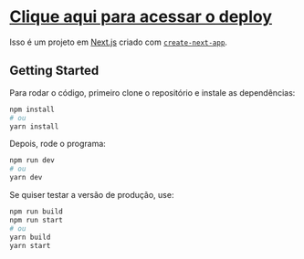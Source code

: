 # [Clique aqui para acessar o deploy](https://brooklin-brothers-test.vitorpatzlaff.vercel.app/)

Isso é um projeto em [Next.js](https://nextjs.org/) criado com [`create-next-app`](https://github.com/vercel/next.js/tree/canary/packages/create-next-app).

## Getting Started

Para rodar o código, primeiro clone o repositório e instale as dependências:  

```bash
npm install
# ou
yarn install
```  

Depois, rode o programa:  

```bash
npm run dev
# ou
yarn dev
```  

Se quiser testar a versão de produção, use:  

```bash
npm run build
npm run start
# ou
yarn build
yarn start
```